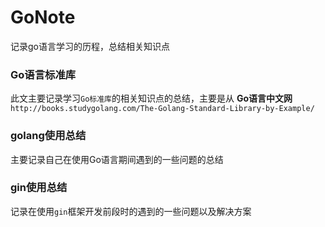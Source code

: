 # GoNote
记录go语言学习的历程，总结相关知识点

### Go语言标准库

此文主要记录学习`Go标准库`的相关知识点的总结，主要是从 **Go语言中文网**`http://books.studygolang.com/The-Golang-Standard-Library-by-Example/`





### golang使用总结

主要记录自己在使用Go语言期间遇到的一些问题的总结





### gin使用总结

记录在使用`gin`框架开发前段时的遇到的一些问题以及解决方案

